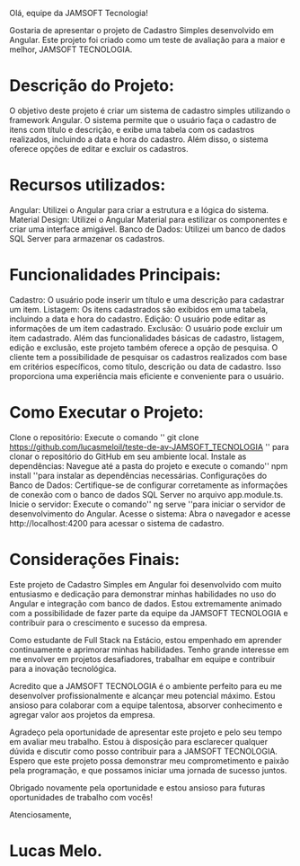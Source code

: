 Olá, equipe da JAMSOFT Tecnologia!

Gostaria de apresentar o projeto de Cadastro Simples desenvolvido em Angular. Este projeto foi criado como um teste de avaliação para a maior e melhor, JAMSOFT TECNOLOGIA.

# Descrição do Projeto:

O objetivo deste projeto é criar um sistema de cadastro simples utilizando o framework Angular. O sistema permite que o usuário faça o cadastro de itens com título e descrição, e exibe uma tabela com os cadastros realizados, incluindo a data e hora do cadastro. Além disso, o sistema oferece opções de editar e excluir os cadastros.

# Recursos utilizados:

 Angular: Utilizei o Angular para criar a estrutura e a lógica do sistema.
 Material Design: Utilizei o Angular Material para estilizar os componentes e criar uma interface amigável.
 Banco de Dados: Utilizei um banco de dados SQL Server para armazenar os cadastros.

# Funcionalidades Principais:

Cadastro: O usuário pode inserir um título e uma descrição para cadastrar um item.
Listagem: Os itens cadastrados são exibidos em uma tabela, incluindo a data e hora do cadastro.
Edição: O usuário pode editar as informações de um item cadastrado.
Exclusão: O usuário pode excluir um item cadastrado.
Além das funcionalidades básicas de cadastro, listagem, edição e exclusão, este projeto também oferece a opção de pesquisa. O cliente tem a possibilidade de pesquisar os cadastros realizados com base em critérios específicos, como título, descrição ou data de cadastro. Isso proporciona uma experiência mais eficiente e conveniente para o usuário.

# Como Executar o Projeto:

Clone o repositório: Execute o comando '' git clone https://github.com/lucasmeloil/teste-de-av-JAMSOFT_TECNOLOGIA '' para clonar o repositório do GitHub em seu ambiente local.
Instale as dependências: Navegue até a pasta do projeto e execute o comando'' npm install ''para instalar as dependências necessárias.
Configurações do Banco de Dados: Certifique-se de configurar corretamente as informações de conexão com o banco de dados SQL Server no arquivo app.module.ts.
Inicie o servidor: Execute o comando'' ng serve ''para iniciar o servidor de desenvolvimento do Angular.
Acesse o sistema: Abra o navegador e acesse http://localhost:4200 para acessar o sistema de cadastro.

# Considerações Finais:

Este projeto de Cadastro Simples em Angular foi desenvolvido com muito entusiasmo e dedicação para demonstrar minhas habilidades no uso do Angular e integração com banco de dados. Estou extremamente animado com a possibilidade de fazer parte da equipe da JAMSOFT TECNOLOGIA e contribuir para o crescimento e sucesso da empresa.

Como estudante de Full Stack na Estácio, estou empenhado em aprender continuamente e aprimorar minhas habilidades. Tenho grande interesse em me envolver em projetos desafiadores, trabalhar em equipe e contribuir para a inovação tecnológica.

Acredito que a JAMSOFT TECNOLOGIA é o ambiente perfeito para eu me desenvolver profissionalmente e alcançar meu potencial máximo. Estou ansioso para colaborar com a equipe talentosa, absorver conhecimento e agregar valor aos projetos da empresa.

Agradeço pela oportunidade de apresentar este projeto e pelo seu tempo em avaliar meu trabalho. Estou à disposição para esclarecer qualquer dúvida e discutir como posso contribuir para a JAMSOFT TECNOLOGIA.
Espero que este projeto possa demonstrar meu comprometimento e paixão pela programação, e que possamos iniciar uma jornada de sucesso juntos.

Obrigado novamente pela oportunidade e estou ansioso para futuras oportunidades de trabalho com vocês!

Atenciosamente,
# Lucas Melo.
